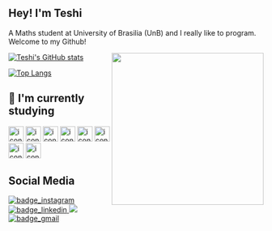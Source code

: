 ## Hey! I'm Teshi

A Maths student at University of Brasilia (UnB) and I really like to program. Welcome to my Github!

<div>
  <img align="right" height="300" src="https://steamuserimages-a.akamaihd.net/ugc/1773832038147189269/BA0F99143B416D3427C96CB3102E3B5DE19B7720/?imw=160&imh=160&ima=fit&impolicy=Letterbox&imcolor=%23000000&letterbox=true">
</div>

[![Teshi's GitHub stats](https://github-readme-stats.vercel.app/api?username=TeshiKTB&count_private=true&show_icons=true&theme=radical)](https://github.com/TeshiKTB/github-readme-stats)

[![Top Langs](https://github-readme-stats.vercel.app/api/top-langs/?username=TeshiKTB&theme=radical)](https://github.com/TeshiKTB/github-readme-stats)


## 🌱 I'm currently studying 
<div>
  <img alt="icon_cpp" height="30" src="https://cdn.jsdelivr.net/gh/devicons/devicon/icons/cplusplus/cplusplus-plain.svg" />
  <img alt="icon_java" height="30" src="https://cdn.jsdelivr.net/gh/devicons/devicon/icons/java/java-plain.svg" />
  <img alt="icon_python" height="30" src="https://cdn.jsdelivr.net/gh/devicons/devicon/icons/python/python-original.svg" />
  <img alt="icon_js" height="30" src="https://cdn.jsdelivr.net/gh/devicons/devicon/icons/javascript/javascript-plain.svg" />
  <img alt="icon_node" height="30" src="https://cdn.jsdelivr.net/gh/devicons/devicon/icons/nodejs/nodejs-plain.svg" />
  <img alt="icon_html" height="30" src="https://cdn.jsdelivr.net/gh/devicons/devicon/icons/html5/html5-plain.svg" />
  <img alt="icon_css" height="30" src="https://cdn.jsdelivr.net/gh/devicons/devicon/icons/css3/css3-plain.svg" />
  <img alt="icon_git" height="30" src="https://cdn.jsdelivr.net/gh/devicons/devicon/icons/git/git-plain.svg" />
</div>


## Social Media
<div>
  <a href="https://www.instagram.com/teshi_katsuba/" target="_blank">
    <img alt="badge_instagram" src="https://img.shields.io/badge/Instagram-E4405F?style=for-the-badge&logo=instagram&logoColor=white" />
  </a>
  <a href="https://www.linkedin.com/in/teshi-tsurumi-6395731a4/" target="_blank">
    <img alt="badge_linkedin" src="https://img.shields.io/badge/LinkedIn-0077B5?style=for-the-badge&logo=linkedin&logoColor=white"/>
  </a>
  <a href="https://steamcommunity.com/id/teshugo_/" target="_blank">
    <img alt"badge_steam" src="https://img.shields.io/badge/Steam-000000?style=for-the-badge&logo=steam&logoColor=white"/>
  </a>
  <a href="mailto:teshitsurumi@gmail.com" target="_blank">
    <img alt="badge_gmail" src="https://img.shields.io/badge/Gmail-D14836?style=for-the-badge&logo=gmail&logoColor=white"/>
  </a>

</div>

